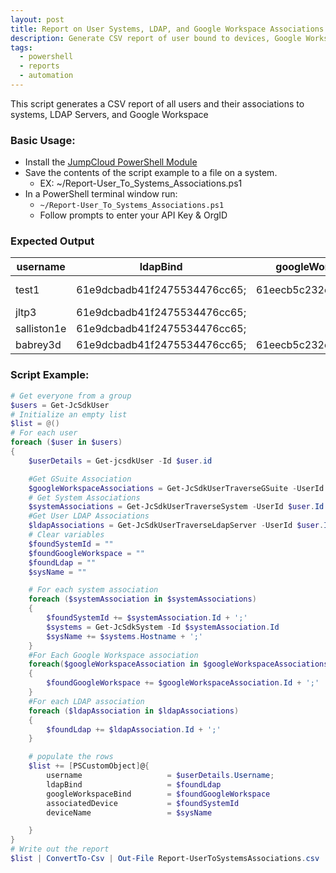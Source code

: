 ```yaml
---
layout: post
title: Report on User Systems, LDAP, and Google Workspace Associations
description: Generate CSV report of user bound to devices, Google Workspace, and LDAP Servers
tags:
  - powershell
  - reports
  - automation
---
```


This script generates a CSV report of all users and their associations to systems, LDAP Servers, and Google Workspace


### Basic Usage:

* Install the [JumpCloud PowerShell Module](https://github.com/TheJumpCloud/support/wiki/Using-the-JumpCloud-PowerShell-Module)
* Save the contents of the script example to a file on a system.
  * EX: ~/Report-User_To_Systems_Associations.ps1
* In a PowerShell terminal window run:
  * `~/Report-User_To_Systems_Associations.ps1`
  * Follow prompts to enter your API Key & OrgID


### Expected Output

|username   |ldapBind                 |googleWorkspaceBind      |associatedDeviceId                              |deviceName                      |
|-----------|-------------------------|-------------------------|------------------------------------------------|--------------------------------|
|test1      |61e9dcbadb41f2475534476cc65;|61eecb5c232e1109e368b1af;|61eef6a2878cce6a6c29e8c161eef78d2f0d091a90e9e425|Tests-Mac.local;KRM64B;         |
|jltp3      |61e9dcbadb41f2475534476cc65;|                         |61eef6a2878cce6a6c29e8c1                        |Tests-Mac.local;                |
|salliston1e|61e9dcbadb41f2475534476cc65;|                         |61eef6a2878cce6a6c29e8c1                        |Tests-Mac.local;                |
|babrey3d   |61e9dcbadb41f2475534476cc65;|61eecb5c232e1109e368b1af;|61eef78d2f0d091a90e9e425                        |KRM64B;                         |

### Script Example:

```powershell
# Get everyone from a group
$users = Get-JcSdkUser
# Initialize an empty list
$list = @()
# For each user
foreach ($user in $users)
{
    $userDetails = Get-jcsdkUser -Id $user.id

    #Get GSuite Association
    $googleWorkspaceAssociations = Get-JcSdkUserTraverseGSuite -UserId  $user.Id
    # Get System Associations
    $systemAssociations = Get-JcSdkUserTraverseSystem -UserId $user.Id
    #Get User LDAP Associations
    $ldapAssociations = Get-JcSdkUserTraverseLdapServer -UserId $user.Id
    # Clear variables
    $foundSystemId = ""
    $foundGoogleWorkspace = ""
    $foundLdap = ""
    $sysName = ""

    # For each system association
    foreach ($systemAssociation in $systemAssociations)
    {
        $foundSystemId += $systemAssociation.Id + ';'
        $systems = Get-JcSdkSystem -Id $systemAssociation.Id
        $sysName += $systems.Hostname + ';'
    }
    #For Each Google Workspace association
    foreach($googleWorkspaceAssociation in $googleWorkspaceAssociations)
    {
        $foundGoogleWorkspace += $googleWorkspaceAssociation.Id + ';'
    }
    #For each LDAP association
    foreach ($ldapAssociation in $ldapAssociations)
    {
        $foundLdap += $ldapAssociation.Id + ';'
    }

    # populate the rows
    $list += [PSCustomObject]@{
        username                   = $userDetails.Username;
        ldapBind                   = $foundLdap
        googleWorkspaceBind        = $foundGoogleWorkspace
        associatedDevice           = $foundSystemId
        deviceName                 = $sysName

    }
}
# Write out the report
$list | ConvertTo-Csv | Out-File Report-UserToSystemsAssociations.csv
```
